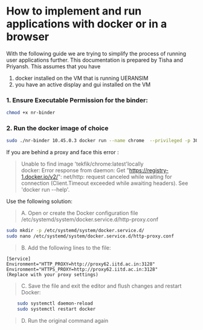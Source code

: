 # How to implement and run applications with docker or in a browser
With the following guide we are trying to simplify the process of running user applications further. This documentation is prepared by Tisha and Priyansh. 
This assumes that you have 
1. docker installed on the VM that is running UERANSIM
2. you have an active display and gui installed on the VM 

### 1.  Ensure Executable Permission for the binder:
```bash 
chmod +x nr-binder
```

### 2. Run the docker image of choice 
```bash
sudo ./nr-binder 10.45.0.3 docker run --name chrome  --privileged -p 3000:3000 -d tekfik/chrome
```

If you are behind a proxy and face this error :
> Unable to find image 'tekfik/chrome:latest'locally         
> docker: Error response from daemon: Get "https://registry-1.docker.io/v2/": net/http: request canceled while waiting for connection (Client.Timeout exceeded while awaiting headers).                              See 'docker run --help'.  

Use the following solution: 
> A. Open or create the Docker configuration file /etc/systemd/system/docker.service.d/http-proxy.conf 
```bash
sudo mkdir -p /etc/systemd/system/docker.service.d/
sudo nano /etc/systemd/system/docker.service.d/http-proxy.conf
```
> B. Add the following lines to the file:
```
[Service]
Environment="HTTP_PROXY=http://proxy62.iitd.ac.in:3128"
Environment="HTTPS_PROXY=http://proxy62.iitd.ac.in:3128"
(Replace with your proxy settings)
```
> C. Save the file and exit the editor and flush changes and restart Docker:
```bash
	sudo systemctl daemon-reload
	sudo systemctl restart docker
```
> D. Run the original command again